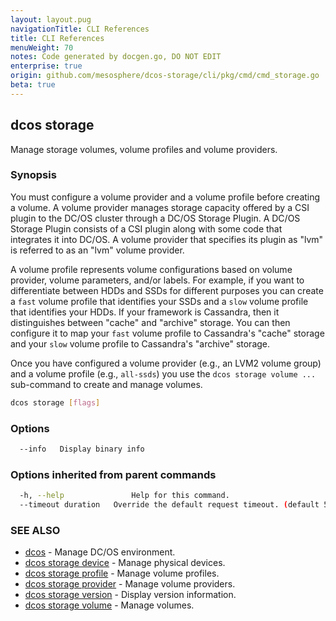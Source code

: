 ```yaml
---
layout: layout.pug
navigationTitle: CLI References
title: CLI References
menuWeight: 70
notes: Code generated by docgen.go, DO NOT EDIT
enterprise: true
origin: github.com/mesosphere/dcos-storage/cli/pkg/cmd/cmd_storage.go
beta: true
---
```

## dcos storage

Manage storage volumes, volume profiles and volume providers.

### Synopsis

You must configure a volume provider and a volume profile before creating a
volume. A volume provider manages storage capacity offered by a CSI plugin to
the DC/OS cluster through a DC/OS Storage Plugin. A DC/OS Storage Plugin
consists of a CSI plugin along with some code that integrates it into DC/OS. A
volume provider that specifies its plugin as "lvm" is referred to as an "lvm"
volume provider.

A volume profile represents volume configurations based on volume provider,
volume parameters, and/or labels. For example, if you want to differentiate
between HDDs and SSDs for different purposes you can create a `fast` volume
profile that identifies your SSDs and a `slow` volume profile that identifies
your HDDs. If your framework is Cassandra, then it distinguishes between "cache"
and "archive" storage. You can then configure it to map your `fast` volume
profile to Cassandra's "cache" storage and your `slow` volume profile to
Cassandra's "archive" storage.

Once you have configured a volume provider (e.g., an LVM2 volume group) and a
volume profile (e.g., `all-ssds`) you use the `dcos storage volume ...`
sub-command to create and manage volumes.

```bash
dcos storage [flags]
```

### Options

```bash
  --info   Display binary info
```

### Options inherited from parent commands

```bash
  -h, --help               Help for this command.
  --timeout duration   Override the default request timeout. (default 55s)
```

### SEE ALSO

* [dcos](/latest/cli/command-reference/dcos/)	 - Manage DC/OS environment.
* [dcos storage device](./dcos-storage-device/)	 - Manage physical devices.
* [dcos storage profile](./dcos-storage-profile/)	 - Manage volume profiles.
* [dcos storage provider](./dcos-storage-provider/)	 - Manage volume providers.
* [dcos storage version](./dcos-storage-version/)	 - Display version information.
* [dcos storage volume](./dcos-storage-volume/)	 - Manage volumes.

